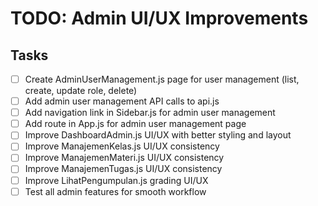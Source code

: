 # TODO: Admin UI/UX Improvements

## Tasks
- [ ] Create AdminUserManagement.js page for user management (list, create, update role, delete)
- [ ] Add admin user management API calls to api.js
- [ ] Add navigation link in Sidebar.js for admin user management
- [ ] Add route in App.js for admin user management page
- [ ] Improve DashboardAdmin.js UI/UX with better styling and layout
- [ ] Improve ManajemenKelas.js UI/UX consistency
- [ ] Improve ManajemenMateri.js UI/UX consistency
- [ ] Improve ManajemenTugas.js UI/UX consistency
- [ ] Improve LihatPengumpulan.js grading UI/UX
- [ ] Test all admin features for smooth workflow
